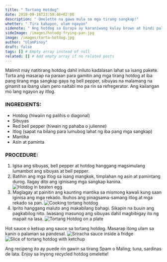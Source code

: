 ```yaml
---
title: " Tortang Hotdog"
date: 2018-09-16T23:59:46+02:00
description: " Omelette na gawa mula sa mga tirang sangkap!"
whetter: " Tira kahapon, ulam ngayon"
sidenote: " Ang hotdog sa Europa ay karaniwang kulay brown at hindi pula gaya ng nakasanayang kulay ng hotdog sa Pilipinas."
sideImage: /images/hotodg-frying-pan.jpg
image: /images/torta-hotdog.jpg
author: "UlamPinoy"
draft: false
tags: [] # Empty array instead of null
related: [] # Add empty array if no related posts
---
```


Malimit may natitirang hotdog dahil iniluto kadalasan lahat sa isang pakete. Torta ang masarap na paraan para gamitin ang mga tirang hotdog at iba pang tirang mga sangkap gaya ng bell pepper, sibuyas na malamang na ginamit sa ibang ulam pero naitabi mo pa rin sa refregerator. Ang kailangan mo lang ngayon ay itlog.

### INGREDIENTS:

- Hotdog (hiwaiin ng palihis o diagonal)
- Sibuyas
- Red bell pepper (hiwain ng pahaba o julienne)
- Itlog (sapat na bilang para lumubog lahat ng iba pang mga sangkap)
- Mantika
- Asin at paminta

### PROCEDURE:

1. Igisa ang sibuyas, bell pepper at hotdog hanggang magsimulang lumambot ang sibuyas at bell pepper.
2. Batihin ang mga itlog sa isang mangkok, timplahan ng asin at pamintang durog. Ilagay dito ang iginisang mga sangkap kanina.
   ![Hotdog in beaten egg](/images/torta-hotdog-bowl.jpg)
3. Maglagay at painitin ang kaunting mantika sa mismong kawali kung saan iginisa ang mga rekado. Ibuhos ang pinagsama-samang itlog at mga rekado sa pan.
   ![Cooking tortang hotdog](/images/torta-hotdog.jpg)
4. Iprito hanggang maluto ang makabilang bahagi. Sikapin na buuin ang pagkabilog nito. Iwasang masunog ang sibuyas dahil magbibigay ito ng mapait na lasa.
   ![Tortang Hotdog on a plate](/images/torta-hotdog-plate.jpg)

Hot sauce o ketsup ang sauce sa tortang hotdog. Masarap itong ulam sa kanin o palaman sa pandesal.
![Sriracha sauce inside a fridge](/images/hot-sauce-ketchup-fridge.jpg)
![Slice of tortang hotdog with ketchup](/images/torta-hotdog-slice.jpg)

Ang recipeng ito ay puede rin gawin sa tirang Spam o Maling; tuna, sardinas de lata. Enjoy sa inyong recycled hotdog omelette!
